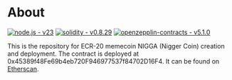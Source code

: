 

# About

[![node.js - v23](https://img.shields.io/static/v1?label=node.js&message=v23&color=green&logo=node.js&logoColor=white)](https://)
[![solidity - v0.8.29](https://img.shields.io/static/v1?label=solidity&message=v0.8.29&color=purple&logo=solidity&logoColor=white)](https://)
[![openzepplin-contracts - v5.1.0](https://img.shields.io/static/v1?label=openzepplin-contracts&message=v5.1.0&color=blue)](https://)

This is the repository for ECR-20 memecoin NIGGA (Nigger Coin) creation and deployment.
The contract is deployed at 0x45389f48Fe69b4eb720F946977537f84702D16F4. It can be found on [Etherscan](https://etherscan.io/token/0x45389f48Fe69b4eb720F946977537f84702D16F4).
